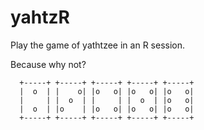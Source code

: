 # yahtzR

Play the game of yathtzee in an R session.

Because why not?

```
  +-----+ +-----+ +-----+ +-----+ +-----+
  |  o  | |    o| |o   o| |o   o| |o   o|
  |     | |  o  | |     | |  o  | |o   o|
  |  o  | |o    | |o   o| |o   o| |o   o|
  +-----+ +-----+ +-----+ +-----+ +-----+
 ```

